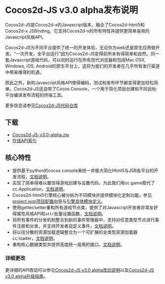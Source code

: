 # Cocos2d-JS v3.0 alpha发布说明

Cocos2d-JS是Cocos2d-x的Javascript版本，融合了Cocos2d-html5和Cocos2d-x JSBinding。它支持Cocos2d-x的所有特性并提供更简单易用的Javascript风格API。

Cocos2d-JS为不同平台提供了统一的开发体验，无论你为web还是原生应用做开发。“一次开发，全平台运行”因为Cocos2d-JS变得前所未有得简单和自然。同一套Javascript游戏代码，可以同时运行在所有现代浏览器和包括Mac OSX, Windows, iOS, Android的原生平台上，这将为我们的开发者在几乎所有发行渠道中带来难得的机遇。

除此之外，新的Javascript风格API使得编码，测试和发布环节都变得更加轻松简单。Cocos2d-JS还自带了Cocos Console，一个用于简化项目创建和不同目标平台编译发布流程的终端工具。

更多信息请参见[Cocos2d-JS代码仓库](https://github.com/cocos2d/cocos2d-js)

## 下载

- [Cocos2d-JS-v3.0-alpha.zip](http://cdn.cocos2d-x.org/Cocos2d-JS-v3.0-alpha.zip)
- [在线API索引](http://www.cocos2d-x.org/reference/html5-js/V3.0alpha/index.html)

## 核心特性

* 提供基于python的cocos console来统一并极大简化Html5与JSB各平台的开发流程，[文档说明](http://www.cocos2d-x.org/docs/manual/framework/html5/cocos-console/zh)。
* 实现了简单得难以置信得游戏创建与设置代码，为此我们用cc.game取代了cc.Application，[文档说明](http://www.cocos2d-x.org/docs/manual/framework/html5/v3.0/cc-game/zh)。
* Cocos2d-html5引擎核心被分拆为不同模块并提供模块化定制功能，参见[project.json项目配置向导](http://www.cocos2d-x.org/docs/manual/framework/html5/v3.0/project-json/zh)与[引擎具体模块定义](http://www.cocos2d-x.org/docs/manual/framework/html5/v3.0/moduleconfig-json/zh)。
* 使用getter/setter重构所有游戏节点类，提供了对Javascript开发者非常友好得属性风格API和`attr`批量设置函数，[文档说明](http://www.cocos2d-x.org/docs/manual/framework/html5/v3.0/getter-setter-api/zh)。
* 将所有事件的分发机制整合到新的事件管理器中，支持对任意类型节点进行事件注册和分发，并支持开发者自定义事件，[文档说明](http://www.cocos2d-x.org/docs/manual/framework/html5/v3.0/eventManager/zh)。
* 将以往分散的资源加载逻辑整合为一个可扩展的全类型资源加载器cc.loader，[文档说明](http://www.cocos2d-x.org/docs/manual/framework/html5/v3.0/cc-loader/zh)。
* 重构核心数据类型并提供高度统一易用的接口，[文档说明](http://www.cocos2d-x.org/docs/manual/framework/html5/v3.0/basic-data/zh)。

### 详细更改 ###

更详细的API改动可以参见[Cocos2d-JS v3.0 alpha改动说明](http://www.cocos2d-x.org/docs/manual/framework/html5/release-notes/v3.0a/changelog/en)以及[Cocos2d-JS v3.0 alpha升级指南](http://www.cocos2d-x.org/docs/manual/framework/html5/release-notes/v3.0a/upgrade-guide/zh)。